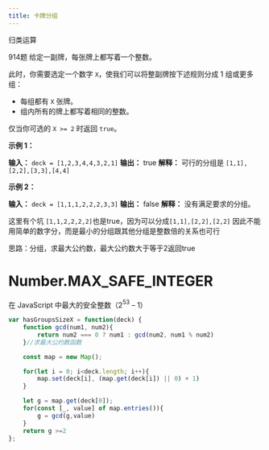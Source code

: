 ```yaml
---
title: 卡牌分组
---
```

归类运算

914题
给定一副牌，每张牌上都写着一个整数。

此时，你需要选定一个数字 `X`，使我们可以将整副牌按下述规则分成 1 组或更多组：

- 每组都有 `X` 张牌。
- 组内所有的牌上都写着相同的整数。

仅当你可选的 `X >= 2` 时返回 `true`。

**示例 1：**

**输入：** `deck = [1,2,3,4,4,3,2,1]`
**输出：** true
**解释：** 可行的分组是 `[1,1],[2,2],[3,3],[4,4]`

**示例 2：**

**输入：** `deck = [1,1,1,2,2,2,3,3]`
**输出：** false
**解释：** 没有满足要求的分组。

这里有个坑
`[1,1,2,2,2,2]`也是true，因为可以分成`[1,1],[2,2],[2,2]`
因此不能用简单的数字分，而是最小的分组跟其他分组是整数倍的关系也可行

思路：分组，求最大公约数，最大公约数大于等于2返回true


# Number.MAX_SAFE_INTEGER
在 JavaScript 中最大的安全整数（2$^53$ – 1）


```js
var hasGroupsSizeX = function(deck) {
    function gcd(num1, num2){
        return num2 === 0 ? num1 : gcd(num2, num1 % num2)
    }//求最大公约数函数

    const map = new Map();

    for(let i = 0; i<deck.length; i++){
        map.set(deck[i], (map.get(deck[i]) || 0) + 1)
    }

    let g = map.get(deck[0]);
    for(const [_, value] of map.entries()){
        g = gcd(g,value)
    }
    return g >=2
};
```

